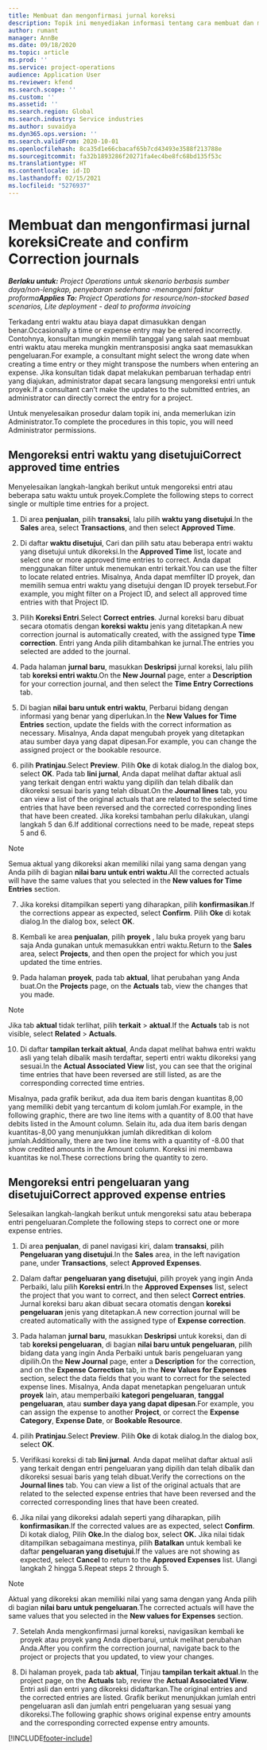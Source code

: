 ```yaml
---
title: Membuat dan mengonfirmasi jurnal koreksi
description: Topik ini menyediakan informasi tentang cara membuat dan mengonfirmasikan jurnal koreksi.
author: rumant
manager: AnnBe
ms.date: 09/18/2020
ms.topic: article
ms.prod: ''
ms.service: project-operations
audience: Application User
ms.reviewer: kfend
ms.search.scope: ''
ms.custom: ''
ms.assetid: ''
ms.search.region: Global
ms.search.industry: Service industries
ms.author: suvaidya
ms.dyn365.ops.version: ''
ms.search.validFrom: 2020-10-01
ms.openlocfilehash: 8ca35d1e66cbacaf65b7cd43493e3588f213788e
ms.sourcegitcommit: fa32b1893286f20271fa4ec4be8fc68bd135f53c
ms.translationtype: HT
ms.contentlocale: id-ID
ms.lasthandoff: 02/15/2021
ms.locfileid: "5276937"
---
```

# <a name="create-and-confirm-correction-journals"></a><span data-ttu-id="e2c02-103">Membuat dan mengonfirmasi jurnal koreksi</span><span class="sxs-lookup"><span data-stu-id="e2c02-103">Create and confirm Correction journals</span></span>

<span data-ttu-id="e2c02-104">_**Berlaku untuk:** Project Operations untuk skenario berbasis sumber daya/non-lengkap, penyebaran sederhana -menangani faktur proforma_</span><span class="sxs-lookup"><span data-stu-id="e2c02-104">_**Applies To:** Project Operations for resource/non-stocked based scenarios, Lite deployment - deal to proforma invoicing_</span></span>

<span data-ttu-id="e2c02-105">Terkadang entri waktu atau biaya dapat dimasukkan dengan benar.</span><span class="sxs-lookup"><span data-stu-id="e2c02-105">Occasionally a time or expense entry may be entered incorrectly.</span></span> <span data-ttu-id="e2c02-106">Contohnya, konsultan mungkin memilih tanggal yang salah saat membuat entri waktu atau mereka mungkin mentransposisi angka saat memasukkan pengeluaran.</span><span class="sxs-lookup"><span data-stu-id="e2c02-106">For example, a consultant might select the wrong date when creating a time entry or they might transpose the numbers when entering an expense.</span></span> <span data-ttu-id="e2c02-107">Jika konsultan tidak dapat melakukan pembaruan terhadap entri yang diajukan, administrator dapat secara langsung mengoreksi entri untuk proyek.</span><span class="sxs-lookup"><span data-stu-id="e2c02-107">If a consultant can’t make the updates to the submitted entries, an administrator can directly correct the entry for a project.</span></span>

<span data-ttu-id="e2c02-108">Untuk menyelesaikan prosedur dalam topik ini, anda memerlukan izin Administrator.</span><span class="sxs-lookup"><span data-stu-id="e2c02-108">To complete the procedures in this topic, you will need Administrator permissions.</span></span>

## <a name="correct-approved-time-entries"></a><span data-ttu-id="e2c02-109">Mengoreksi entri waktu yang disetujui</span><span class="sxs-lookup"><span data-stu-id="e2c02-109">Correct approved time entries</span></span>     

<span data-ttu-id="e2c02-110">Menyelesaikan langkah-langkah berikut untuk mengoreksi entri atau beberapa satu waktu untuk proyek.</span><span class="sxs-lookup"><span data-stu-id="e2c02-110">Complete the following steps to correct single or multiple time entries for a project.</span></span>

1. <span data-ttu-id="e2c02-111">Di area **penjualan**, pilih **transaksi**, lalu pilih **waktu yang disetujui**.</span><span class="sxs-lookup"><span data-stu-id="e2c02-111">In the **Sales** area, select **Transactions**, and then select **Approved Time**.</span></span> 

2. <span data-ttu-id="e2c02-112">Di daftar **waktu disetujui**, Cari dan pilih satu atau beberapa entri waktu yang disetujui untuk dikoreksi.</span><span class="sxs-lookup"><span data-stu-id="e2c02-112">In the **Approved Time** list, locate and select one or more approved time entries to correct.</span></span> <span data-ttu-id="e2c02-113">Anda dapat menggunakan filter untuk menemukan entri terkait.</span><span class="sxs-lookup"><span data-stu-id="e2c02-113">You can use the filter to locate related entries.</span></span> <span data-ttu-id="e2c02-114">Misalnya, Anda dapat memfilter ID proyek, dan memilih semua entri waktu yang disetujui dengan ID proyek tersebut.</span><span class="sxs-lookup"><span data-stu-id="e2c02-114">For example, you might filter on a Project ID, and select all approved time entries with that Project ID.</span></span>

3. <span data-ttu-id="e2c02-115">Pilih **Koreksi Entri**.</span><span class="sxs-lookup"><span data-stu-id="e2c02-115">Select **Correct entries**.</span></span> <span data-ttu-id="e2c02-116">Jurnal koreksi baru dibuat secara otomatis dengan **koreksi waktu** jenis yang ditetapkan.</span><span class="sxs-lookup"><span data-stu-id="e2c02-116">A new correction journal is automatically created, with the assigned type **Time correction**.</span></span> <span data-ttu-id="e2c02-117">Entri yang Anda pilih ditambahkan ke jurnal.</span><span class="sxs-lookup"><span data-stu-id="e2c02-117">The entries you selected are added to the journal.</span></span> 

4. <span data-ttu-id="e2c02-118">Pada halaman **jurnal baru**, masukkan **Deskripsi** jurnal koreksi, lalu pilih tab **koreksi entri waktu**.</span><span class="sxs-lookup"><span data-stu-id="e2c02-118">On the **New Journal** page, enter a **Description** for your correction journal, and then select the **Time Entry Corrections** tab.</span></span>  

5. <span data-ttu-id="e2c02-119">Di bagian **nilai baru untuk entri waktu**, Perbarui bidang dengan informasi yang benar yang diperlukan.</span><span class="sxs-lookup"><span data-stu-id="e2c02-119">In the **New Values for Time Entries** section, update the fields with the correct information as necessary.</span></span> <span data-ttu-id="e2c02-120">Misalnya, Anda dapat mengubah proyek yang ditetapkan atau sumber daya yang dapat dipesan.</span><span class="sxs-lookup"><span data-stu-id="e2c02-120">For example, you can change the assigned project or the bookable resource.</span></span>

6. <span data-ttu-id="e2c02-121">pilih **Pratinjau**.</span><span class="sxs-lookup"><span data-stu-id="e2c02-121">Select **Preview**.</span></span> <span data-ttu-id="e2c02-122">Pilih **Oke** di kotak dialog.</span><span class="sxs-lookup"><span data-stu-id="e2c02-122">In the dialog box, select **OK**.</span></span> <span data-ttu-id="e2c02-123">Pada tab **lini jurnal**, Anda dapat melihat daftar aktual asli yang terkait dengan entri waktu yang dipilih dan telah dibalik dan dikoreksi sesuai baris yang telah dibuat.</span><span class="sxs-lookup"><span data-stu-id="e2c02-123">On the **Journal lines** tab, you can view a list of the original actuals that are related to the selected time entries that have been reversed and the corrected corresponding lines that have been created.</span></span> <span data-ttu-id="e2c02-124">Jika koreksi tambahan perlu dilakukan, ulangi langkah 5 dan 6.</span><span class="sxs-lookup"><span data-stu-id="e2c02-124">If additional corrections need to be made, repeat steps 5 and 6.</span></span> 

> [!NOTE]
> <span data-ttu-id="e2c02-125">Semua aktual yang dikoreksi akan memiliki nilai yang sama dengan yang Anda pilih di bagian **nilai baru untuk entri waktu**.</span><span class="sxs-lookup"><span data-stu-id="e2c02-125">All the corrected actuals will have the same values that you selected in the **New values for Time Entries** section.</span></span>

7. <span data-ttu-id="e2c02-126">Jika koreksi ditampilkan seperti yang diharapkan, pilih **konfirmasikan**.</span><span class="sxs-lookup"><span data-stu-id="e2c02-126">If the corrections appear as expected, select **Confirm**.</span></span> <span data-ttu-id="e2c02-127">Pilih **Oke** di kotak dialog.</span><span class="sxs-lookup"><span data-stu-id="e2c02-127">In the dialog box, select **OK**.</span></span>

8. <span data-ttu-id="e2c02-128">Kembali ke area **penjualan**, pilih **proyek** , lalu buka proyek yang baru saja Anda gunakan untuk memasukkan entri waktu.</span><span class="sxs-lookup"><span data-stu-id="e2c02-128">Return to the **Sales** area, select **Projects**, and then open the project for which you just updated the time entries.</span></span> 

9. <span data-ttu-id="e2c02-129">Pada halaman **proyek**, pada tab **aktual**, lihat perubahan yang Anda buat.</span><span class="sxs-lookup"><span data-stu-id="e2c02-129">On the **Projects** page, on the **Actuals** tab, view the changes that you made.</span></span> 

> [!NOTE]
> <span data-ttu-id="e2c02-130">Jika tab **aktual** tidak terlihat, pilih **terkait** > **aktual**.</span><span class="sxs-lookup"><span data-stu-id="e2c02-130">If the **Actuals** tab is not visible, select **Related** > **Actuals**.</span></span>  

10. <span data-ttu-id="e2c02-131">Di daftar **tampilan terkait aktual**, Anda dapat melihat bahwa entri waktu asli yang telah dibalik masih terdaftar, seperti entri waktu dikoreksi yang sesuai.</span><span class="sxs-lookup"><span data-stu-id="e2c02-131">In the **Actual Associated View** list, you can see that the original time entries that have been reversed are still listed, as are the corresponding corrected time entries.</span></span> 

<span data-ttu-id="e2c02-132">Misalnya, pada grafik berikut, ada dua item baris dengan kuantitas 8,00 yang memiliki debit yang tercantum di kolom jumlah.</span><span class="sxs-lookup"><span data-stu-id="e2c02-132">For example, in the following graphic, there are two line items with a quantity of 8.00 that have debits listed in the Amount column.</span></span> <span data-ttu-id="e2c02-133">Selain itu, ada dua item baris dengan kuantitas-8,00 yang menunjukkan jumlah dikreditkan di kolom jumlah.</span><span class="sxs-lookup"><span data-stu-id="e2c02-133">Additionally, there are two line items with a quantity of -8.00 that show credited amounts in the Amount column.</span></span> <span data-ttu-id="e2c02-134">Koreksi ini membawa kuantitas ke nol.</span><span class="sxs-lookup"><span data-stu-id="e2c02-134">These corrections bring the quantity to zero.</span></span>

 
## <a name="correct-approved-expense-entries"></a><span data-ttu-id="e2c02-135">Mengoreksi entri pengeluaran yang disetujui</span><span class="sxs-lookup"><span data-stu-id="e2c02-135">Correct approved expense entries</span></span>

<span data-ttu-id="e2c02-136">Selesaikan langkah-langkah berikut untuk mengoreksi satu atau beberapa entri pengeluaran.</span><span class="sxs-lookup"><span data-stu-id="e2c02-136">Complete the following steps to correct one or more expense entries.</span></span> 

1. <span data-ttu-id="e2c02-137">Di area **penjualan**, di panel navigasi kiri, dalam **transaksi**, pilih **Pengeluaran yang disetujui**.</span><span class="sxs-lookup"><span data-stu-id="e2c02-137">In the **Sales** area, in the left navigation pane, under **Transactions**, select **Approved Expenses**.</span></span>

2. <span data-ttu-id="e2c02-138">Dalam daftar **pengeluaran yang disetujui**, pilih proyek yang ingin Anda Perbaiki, lalu pilih **Koreksi entri**.</span><span class="sxs-lookup"><span data-stu-id="e2c02-138">In the **Approved Expenses** list, select the project that you want to correct, and then select **Correct entries**.</span></span> <span data-ttu-id="e2c02-139">Jurnal koreksi baru akan dibuat secara otomatis dengan **koreksi pengeluaran** jenis yang ditetapkan.</span><span class="sxs-lookup"><span data-stu-id="e2c02-139">A new correction journal will be created automatically with the assigned type of **Expense correction**.</span></span> 

3. <span data-ttu-id="e2c02-140">Pada halaman **jurnal baru**, masukkan **Deskripsi** untuk koreksi, dan di tab **koreksi pengeluaran**, di bagian **nilai baru untuk pengeluaran**, pilih bidang data yang ingin Anda Perbaiki untuk baris pengeluaran yang dipilih.</span><span class="sxs-lookup"><span data-stu-id="e2c02-140">On the **New Journal** page, enter a **Description** for the correction, and on the **Expense Correction** tab, in the **New Values for Expenses** section, select the data fields that you want to correct for the selected expense lines.</span></span> <span data-ttu-id="e2c02-141">Misalnya, Anda dapat menetapkan pengeluaran untuk **proyek** lain, atau memperbaiki **kategori pengeluaran**, **tanggal pengeluaran**, atau **sumber daya yang dapat dipesan**.</span><span class="sxs-lookup"><span data-stu-id="e2c02-141">For example, you can assign the expense to another **Project**, or correct the **Expense Category**, **Expense Date**, or **Bookable Resource**.</span></span>

4. <span data-ttu-id="e2c02-142">pilih **Pratinjau**.</span><span class="sxs-lookup"><span data-stu-id="e2c02-142">Select **Preview**.</span></span> <span data-ttu-id="e2c02-143">Pilih **Oke** di kotak dialog.</span><span class="sxs-lookup"><span data-stu-id="e2c02-143">In the dialog box, select **OK**.</span></span> 

5. <span data-ttu-id="e2c02-144">Verifikasi koreksi di tab **lini jurnal**. Anda dapat melihat daftar aktual asli yang terkait dengan entri pengeluaran yang dipilih dan telah dibalik dan dikoreksi sesuai baris yang telah dibuat.</span><span class="sxs-lookup"><span data-stu-id="e2c02-144">Verify the corrections on the **Journal lines** tab. You can view a list of the original actuals that are related to the selected expense entries that have been reversed and the corrected corresponding lines that have been created.</span></span>

6. <span data-ttu-id="e2c02-145">Jika nilai yang dikoreksi adalah seperti yang diharapkan, pilih **konfirmasikan**.</span><span class="sxs-lookup"><span data-stu-id="e2c02-145">If the corrected values are as expected, select **Confirm**.</span></span> <span data-ttu-id="e2c02-146">Di kotak dialog, Pilih **Oke.**</span><span class="sxs-lookup"><span data-stu-id="e2c02-146">In the dialog box, select **OK.**</span></span> <span data-ttu-id="e2c02-147">Jika nilai tidak ditampilkan sebagaimana mestinya, pilih **Batalkan** untuk kembali ke daftar **pengeluaran yang disetujui**.</span><span class="sxs-lookup"><span data-stu-id="e2c02-147">If the values are not showing as expected, select **Cancel** to return to the **Approved Expenses** list.</span></span> <span data-ttu-id="e2c02-148">Ulangi langkah 2 hingga 5.</span><span class="sxs-lookup"><span data-stu-id="e2c02-148">Repeat steps 2 through 5.</span></span> 

> [!NOTE]
> <span data-ttu-id="e2c02-149">Aktual yang dikoreksi akan memiliki nilai yang sama dengan yang Anda pilih di bagian **nilai baru untuk pengeluaran**.</span><span class="sxs-lookup"><span data-stu-id="e2c02-149">The corrected actuals will have the same values that you selected in the **New values for Expenses** section.</span></span>

7. <span data-ttu-id="e2c02-150">Setelah Anda mengkonfirmasi jurnal koreksi, navigasikan kembali ke proyek atau proyek yang Anda diperbarui, untuk melihat perubahan Anda.</span><span class="sxs-lookup"><span data-stu-id="e2c02-150">After you confirm the correction journal, navigate back to the project or projects that you updated, to view your changes.</span></span>  

8. <span data-ttu-id="e2c02-151">Di halaman proyek, pada tab **aktual**, Tinjau **tampilan terkait aktual**.</span><span class="sxs-lookup"><span data-stu-id="e2c02-151">In the project page, on the **Actuals** tab, review the **Actual Associated View**.</span></span> <span data-ttu-id="e2c02-152">Entri asli dan entri yang dikoreksi didaftarkan.</span><span class="sxs-lookup"><span data-stu-id="e2c02-152">The original entries and the corrected entries are listed.</span></span> <span data-ttu-id="e2c02-153">Grafik berikut menunjukkan jumlah entri pengeluaran asli dan jumlah entri pengeluaran yang sesuai yang dikoreksi.</span><span class="sxs-lookup"><span data-stu-id="e2c02-153">The following graphic shows original expense entry amounts and the corresponding corrected expense entry amounts.</span></span> 




[!INCLUDE[footer-include](../includes/footer-banner.md)]